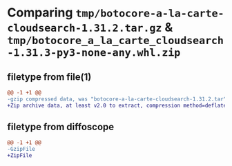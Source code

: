 # Comparing `tmp/botocore-a-la-carte-cloudsearch-1.31.2.tar.gz` & `tmp/botocore_a_la_carte_cloudsearch-1.31.3-py3-none-any.whl.zip`

## filetype from file(1)

```diff
@@ -1 +1 @@
-gzip compressed data, was "botocore-a-la-carte-cloudsearch-1.31.2.tar", last modified: Wed Jul 12 01:44:18 2023, max compression
+Zip archive data, at least v2.0 to extract, compression method=deflate
```

## filetype from diffoscope

```diff
@@ -1 +1 @@
-GzipFile
+ZipFile
```

